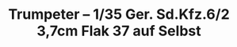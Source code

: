 ---
layout: product
title: "Trumpeter – 1/35 Ger. Sd.Kfz.6/2 3,7cm Flak 37 auf Selbst "
price: "4500" 
desc: "N/A"
img_path: "/assets/img/TRU05532.webp"
brand: "N/A"
available: false
special_offer: false
new: false
soon: false
cat: "010000"
subcat: "013400"
subsubcat: "0N/A"
sifra: "TRU05532"
popular: false
spec: false
---